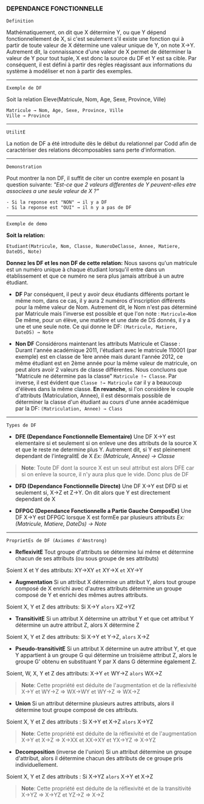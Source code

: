 ### DEPENDANCE FONCTIONNELLE

`Definition`

Mathématiquement, on dit que X détermine Y, ou que Y dépend fonctionnellement de X, si c'est seulement s'il existe une fonction qui à partir de toute valeur de X détermine une valeur unique de Y, on note X→Y. Autrement dit, la connaissance d'une valeur de X permet de déterminer la valeur de Y pour tout tuple, X est donc la source du DF et Y est sa cible. Par conséquent, il est défini à partir des règles réagissant aux informations du système à modéliser et non à partir des exemples.

---

`Exemple de DF`

Soit la relation Eleve(Matricule, Nom, Age, Sexe, Province, Ville)
```
Matricule → Nom, Age, Sexe, Province, Ville
Ville → Province
```

---

`UtilitE` 

La notion de DF a été introduite dès le début du relationnel par Codd afin de caractériser des relations décomposables sans perte d'information.

---

`Demonstration` 

Pout montrer la non DF, il suffit de citer un contre exemple en posant la question suivante: *"Est-ce que 2 valeurs differentes de Y peuvent-elles etre associees a une seule valeur de X ?"*
```
- Si la reponse est "NON" → il y a DF
- Si la reponse est "OUI" → il n y a pas de DF
```

---

`Exemple de demo`

**Soit la relation:**
```
Etudiant(Matricule, Nom, Classe, NumeroDeClasse, Annee, Matiere, DateDS, Note)
```

**Donnez les DF et les non DF de cette relation:**
Nous savons qu'un matricule est un numéro unique à chaque étudiant lorsqu'il entre dans un établissement et que ce numéro ne sera plus jamais attribué à un autre étudiant.

- **DF**
Par conséquent, il peut y avoir deux étudiants différents portant le même nom, dans ce cas, il y aura 2 numéros d'inscription différents pour la même valeur de Nom. Autrement dit, le Nom n'est pas déterminé par Matricule mais l'inverse est possible et que l'on note : `Matricule→Nom`
De même, pour un élève, une matière et une date de DS donnés, il y a une et une seule note. Ce qui donne le DF: `(Matricule, Matiere, DateDS) → Note`

- **Non DF**
Considérons maintenant les attributs Matricule et Classe : Durant l'année académique 2011, l'étudiant avec le matricule 110001 (par exemple) est en classe de 1ère année mais durant l'année 2012, ce même étudiant est en 2ème année pour la même valeur de matricule, on peut alors avoir 2 valeurs de classe différentes. Nous concluons que "Matricule ne détermine pas la classe" `Matricule !→ Classe`. Par inverse, il est évident que `Classe !→ Matricule` car il y a beaucoup d'élèves dans la même classe. **En revanche**, si l'on considère le couple d'attributs (Matriculation, Annee), il est désormais possible de déterminer la classe d'un étudiant au cours d'une année académique par la DF: `(Matriculation, Annee) → Class`

---

`Types de DF`

- **DFE (Dependance Fonctionnelle Elementaire)**
Une DF X→Y est elementaire si et seulement si on enleve une des attributs de la source X et que le reste ne determine plus Y. Autrement dit, si Y est pleinement dependant de l'integralitE de X
*Ex: (Matricule, Annee) → Classe*
>**Note**: Toute DF dont la source X est un seul attribut est alors DFE car si on enleve la source, il n'y aura plus que le vide. Donc plus de DF

- **DFD (Dependance Fonctionnelle Directe)**
Une DF X→Y est DFD si et seulement si, X→Z et Z→Y. On dit alors que Y est directement dependant de X

- **DFPGC (Dependance Fonctionnelle a Partie Gauche ComposEe)**
Une DF X→Y est DFPGC lorsque X est formEe par plusieurs attributs
*Ex: (Matricule, Matiere, DateDs) → Note*

---

`ProprietEs de DF (Axiomes d'Amstrong)`

- **ReflexivitE**
Tout groupe d'attributs se détermine lui même et détermine chacun de ses attributs (ou sous groupe de ses attributs)

Soient X et Y des attributs:
XY→XY `et` XY→X `et` XY→Y

- **Augmentation**
Si un attribut X détermine un attribut Y, alors tout groupe composé de X enrichi avec d'autres attributs détermine un groupe composé de Y et enrichi des mêmes autres attributs.

Soient X, Y et Z des attributs:
Si X→Y `alors` XZ→YZ

- **TransitivitE**
Si un attribut X détermine un attribut Y et que cet attribut Y détermine un autre attribut Z, alors X détermine Z

Soient X, Y et Z des attributs:
Si X→Y et Y→Z, `alors` X→Z

- **Pseudo-transitivitE**
Si un attribut X détermine un autre attribut Y, et que Y appartient à un groupe G qui détermine un troisième attribut Z, alors le groupe G' obtenu en substituant Y par X dans G détermine également Z.

Soient, W, X, Y et Z des attributs:
X→Y `et` WY→Z `alors` WX→Z

> **Note**: Cette propriété est déduite de l'augmentation et de la réflexivité
> X→Y et WY→Z ⇒ WX→WY et WY→Z ⇒ WX→Z

- **Union**
Si un attribut détermine plusieurs autres attributs, alors il détermine tout groupe composé de ces attributs.

Soient X, Y et Z des attributs :
Si X→Y et X→Z `alors` X→YZ

> **Note**: Cette propriété est déduite de la réflexivité et de l'augmentation 
> X→Y et X→Z ⇒ X→XX et XX→XY et YX→YZ ⇒ X→YZ

- **Decomposition** (inverse de l'union)
Si un attribut détermine un groupe d'attribut, alors il détermine chacun des attributs de ce groupe pris individuellement.

Soient X, Y et Z des attributs :
Si X→YZ `alors` X→Y et X→Z 

> **Note**: Cette propriété est déduite de la réflexivité et de la transitivité 
> X→YZ ⇒ X→YZ et YZ→Z ⇒ X→Z